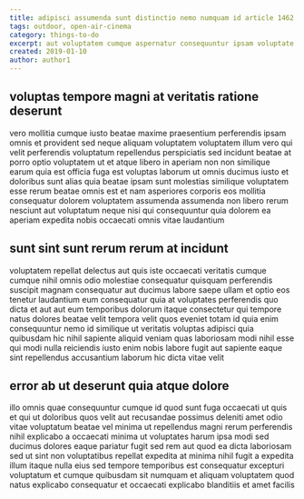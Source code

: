 ```yaml
---
title: adipisci assumenda sunt distinctio nemo numquam id article 1462
tags: outdoor, open-air-cinema
category: things-to-do
excerpt: aut voluptatem cumque aspernatur consequuntur ipsam voluptate
created: 2019-01-10
author: author1
---
```


## voluptas tempore magni at veritatis ratione deserunt

vero mollitia cumque iusto beatae maxime praesentium perferendis ipsam omnis et provident sed neque aliquam voluptatem voluptatem illum vero qui velit perferendis voluptatum repellendus perspiciatis sed incidunt beatae at porro optio voluptatem ut et atque libero in aperiam non non similique earum quia est officia fuga est voluptas laborum ut omnis ducimus iusto et doloribus sunt alias quia beatae ipsam sunt molestias similique voluptatem esse rerum beatae omnis est et nam asperiores corporis eos mollitia consequatur dolorem voluptatem assumenda assumenda non libero rerum nesciunt aut voluptatum neque nisi qui consequuntur quia dolorem ea aperiam expedita nobis occaecati omnis vitae laudantium

## sunt sint sunt rerum rerum at incidunt

voluptatem repellat delectus aut quis iste occaecati veritatis cumque cumque nihil omnis odio molestiae consequatur quisquam perferendis suscipit magnam consequatur aut ducimus labore saepe ullam et optio eos tenetur laudantium eum consequatur quia at voluptates perferendis quo dicta et aut aut eum temporibus dolorum itaque consectetur qui tempore natus dolores beatae velit tempora velit quos eveniet totam id quia enim consequuntur nemo id similique ut veritatis voluptas adipisci quia quibusdam hic nihil sapiente aliquid veniam quas laboriosam modi nihil esse qui modi nulla reiciendis iusto enim nobis labore fugit aut sapiente eaque sint repellendus accusantium laborum hic dicta vitae velit

## error ab ut deserunt quia atque dolore

illo omnis quae consequuntur cumque id quod sunt fuga occaecati ut quis et qui ut doloribus quos velit aut recusandae possimus deleniti amet odio vitae voluptatum beatae vel minima ut repellendus magni rerum perferendis nihil explicabo a occaecati minima ut voluptates harum ipsa modi sed ducimus dolores eaque pariatur fugit sed rem aut quod ea dicta laboriosam sed ut sint non voluptatibus repellat expedita at minima nihil fugit a expedita illum itaque nulla eius sed tempore temporibus est consequatur excepturi voluptatum et cumque quibusdam sit numquam et aliquam voluptatem quod natus explicabo consequatur et occaecati explicabo blanditiis et amet facilis
